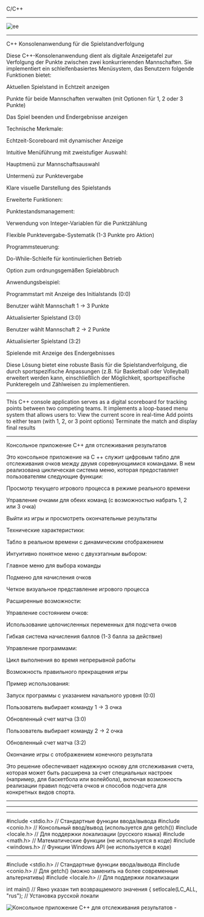 C/C++
____________________________________________________________________
![ее](https://github.com/user-attachments/assets/d00c52fb-64c2-4d70-9e8e-cb337d815d89)

___________________________________________________________________

C++ Konsolenanwendung für die Spielstandverfolgung

Diese C++-Konsolenanwendung dient als digitale Anzeigetafel zur Verfolgung der Punkte zwischen zwei konkurrierenden Mannschaften. Sie implementiert ein schleifenbasiertes Menüsystem, das Benutzern folgende Funktionen bietet:

Aktuellen Spielstand in Echtzeit anzeigen

Punkte für beide Mannschaften verwalten (mit Optionen für 1, 2 oder 3 Punkte)

Das Spiel beenden und Endergebnisse anzeigen

Technische Merkmale:

Echtzeit-Scoreboard mit dynamischer Anzeige

Intuitive Menüführung mit zweistufiger Auswahl:

Hauptmenü zur Mannschaftsauswahl

Untermenü zur Punktevergabe

Klare visuelle Darstellung des Spielstands

Erweiterte Funktionen:

Punktestandsmanagement:

Verwendung von Integer-Variablen für die Punktzählung

Flexible Punktevergabe-Systematik (1-3 Punkte pro Aktion)

Programmsteuerung:

Do-While-Schleife für kontinuierlichen Betrieb

Option zum ordnungsgemäßen Spielabbruch

Anwendungsbeispiel:

Programmstart mit Anzeige des Initialstands (0:0)

Benutzer wählt Mannschaft 1 → 3 Punkte

Aktualisierter Spielstand (3:0)

Benutzer wählt Mannschaft 2 → 2 Punkte

Aktualisierter Spielstand (3:2)

Spielende mit Anzeige des Endergebnisses

Diese Lösung bietet eine robuste Basis für die Spielstandverfolgung, die durch sportspezifische Anpassungen 
(z.B. für Basketball oder Volleyball) erweitert werden kann, einschließlich der Möglichkeit, sportspezifische Punkteregeln und Zählweisen zu implementieren.
__________________________________________________________________


This C++ console application serves as a digital scoreboard for tracking points between two competing teams. 
It implements a loop-based menu system that allows users to:
View the current score in real-time
Add points to either team (with 1, 2, or 3 point options)
Terminate the match and display final results
________________________________________________________________

Консольное приложение C++ для отслеживания результатов

Это консольное приложение на C ++ служит цифровым табло для отслеживания очков между двумя соревнующимися командами. В нем реализована циклическая система меню, которая предоставляет пользователям следующие функции:

Просмотр текущего игрового процесса в режиме реального времени

Управление очками для обеих команд (с возможностью набрать 1, 2 или 3 очка)

Выйти из игры и просмотреть окончательные результаты

Технические характеристики:

Табло в реальном времени с динамическим отображением

Интуитивно понятное меню с двухэтапным выбором:

Главное меню для выбора команды

Подменю для начисления очков

Четкое визуальное представление игрового процесса

Расширенные возможности:

Управление состоянием очков:

Использование целочисленных переменных для подсчета очков

Гибкая система начисления баллов (1-3 балла за действие)

Управление программами:

Цикл выполнения во время непрерывной работы

Возможность правильного прекращения игры

Пример использования:

Запуск программы с указанием начального уровня (0:0)

Пользователь выбирает команду 1 → 3 очка

Обновленный счет матча (3:0)

Пользователь выбирает команду 2 → 2 очка

Обновленный счет матча (3:2)

Окончание игры с отображением конечного результата

Это решение обеспечивает надежную основу для отслеживания счета, которая может быть расширена за счет специальных настроек 
(например, для баскетбола или волейбола), включая возможность реализации правил подсчета очков и способов подсчета для конкретных видов спорта.
___________________________________________________________________________________________


____________________________________________________________________
___________________________________________________________________
#include <stdio.h>  // Стандартные функции ввода/вывода
#include <conio.h>  // Консольный ввод/вывод (используется для getch())
#include <locale.h> // Для поддержки локализации (русского языка)
#include <math.h>   // Математические функции (не используется в коде)
#include <windows.h> // Функции Windows API (не используется в коде)
_______________________________________________________________________

#include <stdio.h>     // Стандартные функции ввода/вывода
#include <conio.h>      // Для getch() (можно заменить на более современные альтернативы)
#include <locale.h>     // Для поддержки локализации

int main()              // Явно указан тип возвращаемого значения
{
    setlocale(LC_ALL, "rus");  // Установка русской локали
    
   ![Консольное приложение C++ для отслеживания результатов - ](https://github.com/user-attachments/assets/205db9fd-75e9-406e-89c1-2b83bb5fb3c5)


